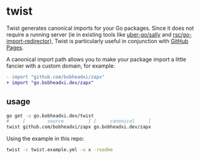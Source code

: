 # twist

Twist generates canonical imports for your Go packages. Since it does not require
a running server (ie in existing tools like [uber-go/sally](https://github.com/uber-go/sally)
and [rsc/go-import-redirector](https://github.com/rsc/go-import-redirector)),
Twist is particularly useful in conjunction with [GitHub Pages](https://pages.github.com/).

A canonical import path allows you to make your package import a little fancier
with a custom domain, for example:

```diff
- import "github.com/bobheadxi/zapx"
+ import "go.bobheadxi.dev/zapx"
```

## usage

```sh
go get -u go.bobheadxi.dev/twist
#     [        source         ] [     canonical     ]
twist github.com/bobheadxi/zapx go.bobheadxi.dev/zapx
```

Using the example in this repo:

```sh
twist -c twist.example.yml -o x -readme
```
